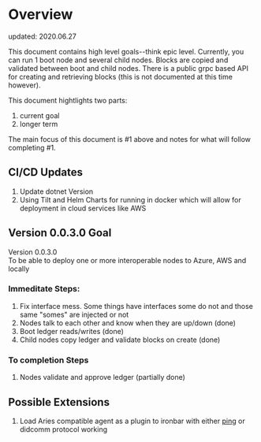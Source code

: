 # Overview
updated: 2020.06.27

This document contains high level goals--think epic level.  Currently, you can run 1 boot node and several child nodes.  Blocks are copied and validated
between boot and child nodes.  There is a public grpc based API for creating and retrieving blocks (this is not documented at this time however).

This document hightlights two parts:
1. current goal
2. longer term

The main focus of this document is #1 above and notes for what will follow completing #1.

## CI/CD Updates
1. Update dotnet Version
2. Using Tilt and Helm Charts for running in docker which will allow for deployment in cloud services like AWS

## Version 0.0.3.0 Goal
Version 0.0.3.0  
To be able to deploy one or more interoperable nodes to Azure, AWS and locally 

### Immeditate Steps:
1. Fix interface mess.  Some things have interfaces some do not and those same "somes" are injected or not
2. Nodes talk to each other and know when they are up/down (done)
3. Boot ledger reads/writes (done)  
4. Child nodes copy ledger and validate blocks on create (done)


### To completion Steps
1. Nodes validate and approve ledger (partially done)



## Possible Extensions
1. Load Aries compatible agent as a plugin to ironbar with either [ping](https://github.com/hyperledger/aries-rfcs/tree/master/features/0048-trust-ping) or didcomm protocol working
